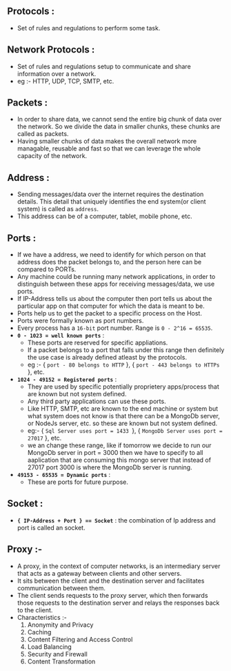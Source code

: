 ## Protocols :
- Set of rules and regulations to perform some task.

## Network Protocols :
- Set of rules and regulations setup to communicate and share information over a network.
- eg :- HTTP, UDP, TCP, SMTP, etc.

## Packets :
- In order to share data, we cannot send the entire big chunk of data over the network. So we divide the data in smaller chunks, these chunks are called as packets.
- Having smaller chunks of data makes the overall network more managable, reusable and fast so that we can leverage the whole capacity of the network.

## Address :
- Sending messages/data over the internet requires the destination details. This detail that uniquely identifies the end system(or client system) is called as `address`.
- This address can be of a computer, tablet, mobile phone, etc.

## Ports :
- If we have a address, we need to identify for which person on that address does the packet belongs to, and the person here can be compared to PORTs.
- Any machine could be running many network applications, in order to distinguish between these apps for receiving messages/data, we use ports.
- If IP-Address tells us about the computer then port tells us about the particular app on that computer for which the data is meant to be.
- Ports help us to get the packet to a specific process on the Host.
- Ports were formally known as port numbers.
- Every process has a `16-bit` port number. Range is `0 - 2^16 = 65535`.
- **`0 - 1023 = well known ports`** : 
    - These ports are reserved for specific appliations.
    - If a packet belongs to a port that falls under this range then definitely the use case is already defined atleast by the protocols.
    - eg :- { `port - 80 belongs to HTTP` }, { `port - 443 belongs to HTTPs` }, etc.
- **`1024 - 49152 = Registered ports`** :
    - They are used by specific potentially proprietery apps/process that are known but not system defined.
    - Any third party applications can use these ports.
    - Like HTTP, SMTP, etc are known to the end machine or system but what system does not know is that there can be a MongoDb server, or NodeJs server, etc. so these are known but not system defined.
    - eg:- { `Sql Server uses port = 1433 `}, { `MongoDb Server uses port = 27017` }, etc.
    - we an change these range, like if tomorrow we decide to run our MongoDb server in port = 3000 then we have to specify to all aaplication that are consuming this mongo server that instead of 27017 port 3000 is where the MongoDb server is running.
- **`49153 - 65535 = Dynamic ports`** :
    - These are ports for future purpose.

## Socket :
- **`{ IP-Address + Port } == Socket`** : the combination of Ip address and port is called an socket.

## Proxy :-
- A proxy, in the context of computer networks, is an intermediary server that acts as a gateway between clients and other servers. 
- It sits between the client and the destination server and facilitates communication between them. 
- The client sends requests to the proxy server, which then forwards those requests to the destination server and relays the responses back to the client.
- Characteristics :-
    1. Anonymity and Privacy
    2. Caching
    3. Content Filtering and Access Control
    4. Load Balancing
    5. Security and Firewall
    6. Content Transformation